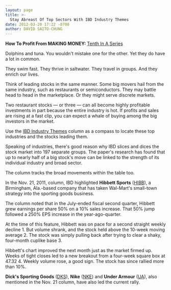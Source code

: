 ```yaml
---
layout: page
title: >-
  Stay Abreast Of Top Sectors With IBD Industry Themes
date: 2012-03-20 17:22 -0700
author: DAVID SAITO-CHUNG
---
```





**How To Profit From MAKING MONEY:** [Tenth In A Series](http://news.investors.com/specialreport/603354/201203061545/how-to-profit-from-ibds-making-money-.aspx)


Dolphins and tuna. You wouldn't mistake one for the other. Yet they do have a lot in common.


They swim fast. They thrive in saltwater. They travel in groups. And they enrich our lives.


Think of leading stocks in the same manner. Some big movers hail from the same industry, such as restaurants or semiconductors. They may battle head to head in the marketplace. Or they might serve discrete markets.


Two restaurant stocks — or three — can all become highly profitable investments in part because the entire industry is hot. If profits and sales are rising at a fast clip, you can expect a whale of buying among the big investors in the market.


Use the [IBD Industry Themes](https://www.investors.com/search/searchresults.aspx?source=filterSearch&Ntt=IBD+Industry+Themes&Nr=OR(Column%3aIBD+Industry+Themes%2cEducation%2fHelp+Type%3aIBD+Industry+Themes)) column as a compass to locate these top industries and the stocks leading them.


Speaking of industries, there's good reason why IBD slices and dices the stock market into 197 separate groups. The paper's research has found that up to nearly half of a big stock's move can be linked to the strength of its individual industry and broad sector.


The column tracks the broad movements within the table too.


In the Nov. 21, 2011, column, IBD highlighted **Hibbett Sports** ([HIBB](https://research.investors.com/quote.aspx?symbol=HIBB)), a Birmingham, Ala.-based company that has taken Wal-Mart's small-town strategy into the sporting goods business.


The column noted that in the July-ended fiscal second quarter, Hibbett grew earnings per share 50% on a 10% sales increase. That 50% jump followed a 250% EPS increase in the year-ago-quarter.


At the time of this feature, Hibbett was on pace for a second straight weekly decline 1. But volume shrank, and the stock held above the 10-week moving average 2. The stock was simply pulling back after trying to clear a shaky, four-month cuplike base 3.


Hibbett's chart improved the next month just as the market firmed up. Weeks of tight closes led to a new breakout from a four-week square box at 47.32 4. Weekly volume rose, a good sign. The stock has since rallied more than 10%.


**Dick's Sporting Goods** ([DKS](https://research.investors.com/quote.aspx?symbol=DKS)), **Nike** ([NKE](https://research.investors.com/quote.aspx?symbol=NKE)) and **Under Armour** ([UA](https://research.investors.com/quote.aspx?symbol=UA)), also mentioned in the Nov. 21 column, have also led the current rally.





